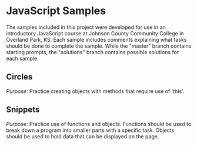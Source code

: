# JavaScript Samples

The samples included in this project were developed for use in an
introductory JavaScript course at Johnson County Community College in
Overland Park, KS. Each sample includes comments explaining what
tasks should be done to complete the sample. While the "master" branch
contains starting prompts, the "solutions" branch contains possible
solutions for each sample.

## Circles

*Purpose:* Practice creating objects with methods that require use of
  'this'.

## Snippets

*Purpose:* Practice use of functions and objects. Functions should be
  used to break down a program into smaller parts with a specific task.
  Objects should be used to hold data that can be displayed on the page.
